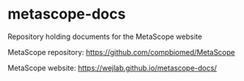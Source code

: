 # metascope-docs
Repository holding documents for the MetaScope website

MetaScope repository: https://github.com/compbiomed/MetaScope

MetaScope website: https://wejlab.github.io/metascope-docs/
